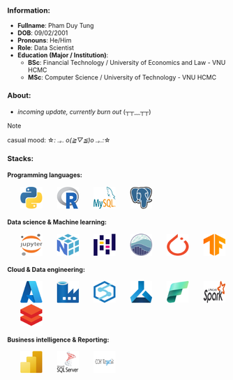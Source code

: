 ### Information:
- **Fullname**: Pham Duy Tung
- **DOB**: 09/02/2001
- **Pronouns**: He/Him
- **Role**: Data Scientist
- **Education (Major / Institution)**:
  + **BSc**: Financial Technology / University of Economics and Law - VNU HCMC
  + **MSc**: Computer Science / University of Technology - VNU HCMC

### About:
- *incoming update, currently burn out* (┬┬﹏┬┬)

>[!NOTE]
> casual mood: ☆*: .｡. o(≧▽≦)o .｡.:*☆

### Stacks:

#### Programming languages:  
<div align="left">
  <img src="resource_tech_stack_svg/python.svg" width="50" height="50" style="margin-left: 30px;"/> 
  <img src="resource_tech_stack_svg/r-lang.svg" width="50" height="50" style="margin-left: 30px;"/> 
  <img src="resource_tech_stack_svg/mysql.svg" width="50" height="50"  style="margin-left: 30px;"/>
  <img src="resource_tech_stack_svg/postgresql.svg" width="50" height="50"  style="margin-left: 30px;"/>
</div>

#### Data science & Machine learning:  
<div align="left">
  <img src="resource_tech_stack_svg/jupyter.svg" width="50" height="50"  style="margin-left: 30px;"/>
  <img src="resource_tech_stack_svg/numpy.svg" width="50" height="50" style="margin-left: 30px;"/> 
  <img src="resource_tech_stack_svg/pandas-icon.svg" width="50" height="50" style="margin-left: 30px;"/> 
  <img src="resource_tech_stack_svg/seaborn-icon.svg" width="50" height="50" style="margin-left: 30px;"/> 
  <img src="resource_tech_stack_svg/pytorch-icon.svg" width="50" height="50" style="margin-left: 30px;"/>
  <img src="resource_tech_stack_svg/tensorflow.svg" width="50" height="50" style="margin-left: 30px;"/>
</div>

#### Cloud & Data engineering:  
<div align="left">
  <img src="resource_tech_stack_svg/microsoft-azure.svg" width="50" height="50"  style="margin-left: 30px;"/>
  <img src="resource_tech_stack_svg/azure-data-factory.png" width="50" height="50"  style="margin-left: 30px;"/>
  <img src="resource_tech_stack_svg/azure-synapse.png" width="50" height="50"  style="margin-left: 30px;"/>
  <img src="resource_tech_stack_svg/azure-machine-learning.png" width="50" height="50"  style="margin-left: 30px;"/>
  <img src="resource_tech_stack_svg/azure-fabric.png" width="50" height="50"  style="margin-left: 30px;"/>
  <img src="resource_tech_stack_svg/apache-spark.svg" width="50" height="50" style="margin-left: 30px;"/>
  <img src="resource_tech_stack_svg/databrick.png" width="50" height="50"  style="margin-left: 30px;"/>
</div>

#### Business intelligence & Reporting:  
<div align="left">
  <img src="resource_tech_stack_svg/microsoft-power-bi.svg" width="50" height="50" style="margin-left: 30px;"/> 
  <img src="resource_tech_stack_svg/microsoft-sql-server.png" width="50" height="50" style="margin-left: 30px;"/>
  <img src="resource_tech_stack_svg/tagetik.png" width="50" height="50" style="margin-left: 30px;"/>
</div>
